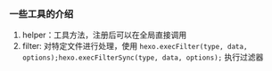 ### 一些工具的介绍

1. helper：工具方法，注册后可以在全局直接调用
2. filter: 对特定文件进行处理，使用 `hexo.execFilter(type, data, options);hexo.execFilterSync(type, data, options);` 执行过滤器